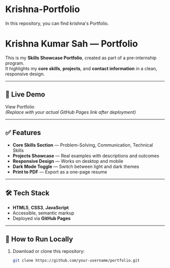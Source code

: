 # Krishna-Portfolio
In this repository, you can find krishna's Portfolio.
# Krishna Kumar Sah — Portfolio

This is my **Skills Showcase Portfolio**, created as part of a pre-internship program.  
It highlights my **core skills**, **projects**, and **contact information** in a clean, responsive design.

---

## 🌟 Live Demo
View Portfolio  
*(Replace with your actual GitHub Pages link after deployment)*

---

## ✅ Features
- **Core Skills Section** — Problem-Solving, Communication, Technical Skills
- **Projects Showcase** — Real examples with descriptions and outcomes
- **Responsive Design** — Works on desktop and mobile
- **Dark Mode Toggle** — Switch between light and dark themes
- **Print to PDF** — Export as a one-page resume

---

## 🛠️ Tech Stack
- **HTML5**, **CSS3**, **JavaScript**
- Accessible, semantic markup
- Deployed via **GitHub Pages**

---

## 📂 How to Run Locally
1. Download or clone this repository:
   ```bash
   git clone https://github.com/your-username/portfolio.git
